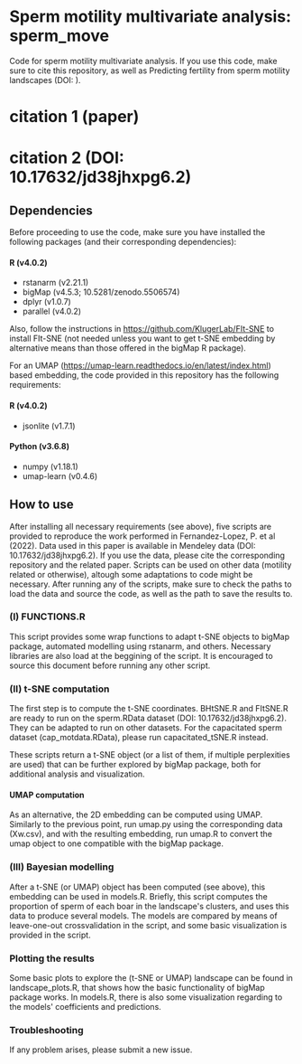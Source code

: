 # Sperm motility multivariate analysis: sperm_move
Code for sperm motility multivariate analysis. If you use this code, make sure to cite this repository, as well as Predicting fertility from sperm motility landscapes (DOI: ). 

# citation 1 (paper)
# citation 2 (DOI: 10.17632/jd38jhxpg6.2)

## Dependencies
Before proceeding to use the code, make sure you have installed the following packages (and their corresponding dependencies):

#### R (v4.0.2)
- rstanarm (v2.21.1)
- bigMap (v4.5.3; 10.5281/zenodo.5506574) 
- dplyr (v1.0.7)
- parallel (v4.0.2)

Also, follow the instructions in https://github.com/KlugerLab/FIt-SNE to install FIt-SNE (not needed unless you want to get t-SNE embedding by alternative means than those offered in the bigMap R package).

For an UMAP (https://umap-learn.readthedocs.io/en/latest/index.html) based embedding, the code provided in this repository has the following requirements:

#### R (v4.0.2)
- jsonlite (v1.7.1)

#### Python (v3.6.8)
- numpy (v1.18.1)
- umap-learn (v0.4.6)

## How to use
After installing all necessary requirements (see above), five scripts are provided to reproduce the work performed in Fernandez-Lopez, P. et al (2022). Data used in this paper is available in Mendeley data (DOI: 10.17632/jd38jhxpg6.2). If you use the data, please cite the corresponding repository and the related paper. Scripts can be used on other data (motility related or otherwise), altough some adaptations to code might be necessary. After running any of the scripts, make sure to check the paths to load the data and source the code, as well as the path to save the results to. 

### (I) FUNCTIONS.R
This script provides some wrap functions to adapt t-SNE objects to bigMap package, automated modelling using rstanarm, and others. Necessary libraries are also load at the beggining of the script. It is encouraged to source this document before running any other script.

### (II) t-SNE computation
The first step is to compute the t-SNE coordinates. BHtSNE.R and FItSNE.R are ready to run on the sperm.RData dataset (DOI: 10.17632/jd38jhxpg6.2). They can be adapted to run on other datasets. For the capacitated sperm dataset (cap_motdata.RData), please run capacitated_tSNE.R instead.

These scripts return a t-SNE object (or a list of them, if multiple perplexities are used) that can be further explored by bigMap package, both for additional analysis and visualization.

#### UMAP computation
As an alternative, the 2D embedding can be computed using UMAP. Similarly to the previous point, run umap.py using the corresponding data (Xw.csv), and with the resulting embedding, run umap.R to convert the umap object to one compatible with the bigMap package. 

### (III) Bayesian modelling
After a t-SNE (or UMAP) object has been computed (see above), this embedding can be used in models.R. Briefly, this script computes the proportion of sperm of each boar in the landscape's clusters, and uses this data to produce several models. The models are compared by means of leave-one-out crossvalidation in the script, and some basic visualization is provided in the script.

### Plotting the results
Some basic plots to explore the (t-SNE or UMAP) landscape can be found in landscape_plots.R, that shows how the basic functionality of bigMap package works. In models.R, there is also some visualization regarding to the models' coefficients and predictions. 

### Troubleshooting
If any problem arises, please submit a new issue.
